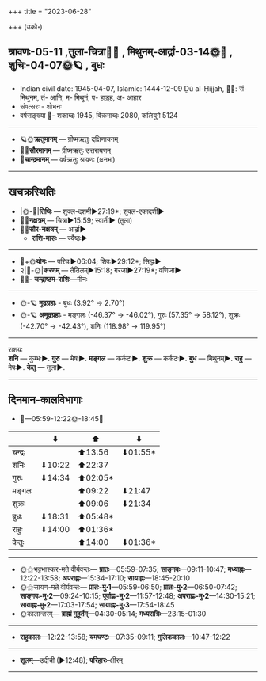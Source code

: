 +++
title = "2023-06-28"

+++
(उकौ॰)
## श्रावणः-05-11  ,तुला-चित्रा🌛🌌  ,  मिथुनम्-आर्द्रा-03-14🌞🌌  ,  शुचिः-04-07🌞🪐  , बुधः
- Indian civil date: 1945-04-07, Islamic: 1444-12-09 Ḏū al-Ḥijjah, 🌌🌞: सं- मिथुनम्, तं- आनि, म- मिथुनं, प- हाड़्ह, अ- आहार
- संवत्सरः - शोभनः
- वर्षसङ्ख्या 🌛- शकाब्दः 1945, विक्रमाब्दः 2080, कलियुगे 5124
___________________
- 🪐🌞**ऋतुमानम्** — ग्रीष्मऋतुः दक्षिणायनम्
- 🌌🌞**सौरमानम्** — ग्रीष्मऋतुः उत्तरायणम्
- 🌛**चान्द्रमानम्** — वर्षऋतुः श्रावणः (≈नभः)
___________________


## खचक्रस्थितिः
- |🌞-🌛|**तिथिः** — शुक्ल-दशमी►27:19*; शुक्ल-एकादशी►  
- 🌌🌛**नक्षत्रम्** — चित्रा►15:59; स्वाती► (तुला)  
- 🌌🌞**सौर-नक्षत्रम्** — आर्द्रा►  
  - **राशि-मासः** — ज्यैष्ठः► 
___________________
- 🌛+🌞**योगः** — परिघः►06:04; शिवः►29:12*; सिद्धः►  
- २|🌛-🌞|**करणम्** — तैतिलम्►15:18; गरजा►27:19*; वणिजा►  
- 🌌🌛- **चन्द्राष्टम-राशिः**—मीनः  
___________________
- 🌞-🪐 **मूढग्रहाः** - बुधः (3.92° → 2.70°)
- 🌞-🪐 **अमूढग्रहाः** - मङ्गलः (-46.37° → -46.02°), गुरुः (57.35° → 58.12°), शुक्रः (-42.70° → -42.43°), शनिः (118.98° → 119.95°)
___________________
राशयः  
**शनि** — कुम्भः►. **गुरु** — मेषः►. **मङ्गल** — कर्कटः►. **शुक्र** — कर्कटः►. **बुध** — मिथुनम्►. **राहु** — मेषः►. **केतु** — तुला►. 
___________________


## दिनमान-कालविभागाः
- 🌅—05:59-12:22🌞-18:45🌇  

|      |⬇     |⬆     |⬇     |
|------|-----|-----|------|
|चन्द्रः|     |⬆13:56 |⬇01:55*|
|शनिः   |⬇10:22 |⬆22:37 |     |
|गुरुः  |⬇14:34 |⬆02:05*|     |
|मङ्गलः |     |⬆09:22 |⬇21:47 |
|शुक्रः |     |⬆09:06 |⬇21:34 |
|बुधः   |⬇18:31 |⬆05:48*|     |
|राहुः  |⬇14:00 |⬆01:36*|     |
|केतुः  |     |⬆14:00 |⬇01:36*|
___________________
- 🌞⚝भट्टभास्कर-मते वीर्यवन्तः— **प्रातः**—05:59-07:35; **साङ्गवः**—09:11-10:47; **मध्याह्नः**—12:22-13:58; **अपराह्णः**—15:34-17:10; **सायाह्नः**—18:45-20:10  
- 🌞⚝सायण-मते वीर्यवन्तः— **प्रातः-मु॰1**—05:59-06:50; **प्रातः-मु॰2**—06:50-07:42; **साङ्गवः-मु॰2**—09:24-10:15; **पूर्वाह्णः-मु॰2**—11:57-12:48; **अपराह्णः-मु॰2**—14:30-15:21; **सायाह्नः-मु॰2**—17:03-17:54; **सायाह्नः-मु॰3**—17:54-18:45  
- 🌞कालान्तरम्— **ब्राह्मं मुहूर्तम्**—04:30-05:14; **मध्यरात्रिः**—23:15-01:30  
___________________
- **राहुकालः**—12:22-13:58; **यमघण्टः**—07:35-09:11; **गुलिककालः**—10:47-12:22  
___________________
- **शूलम्**—उदीची (►12:48); **परिहारः**–क्षीरम्  
___________________

